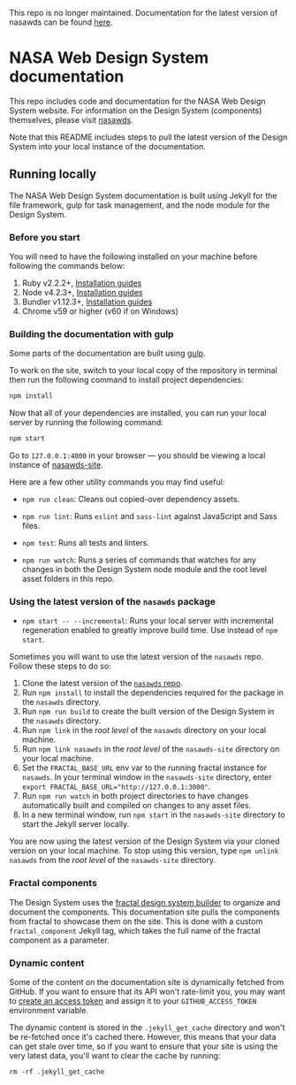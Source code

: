 This repo is no longer maintained. Documentation for the latest version of nasawds can be found [here](https://github.com/nasa/nasawds).

# NASA Web Design System documentation

This repo includes code and documentation for the NASA Web Design System website. For information on the Design System (components) themselves, please visit [nasawds](https://github.com/nasa/nasawds).

Note that this README includes steps to pull the latest version of the Design System into your local instance of the documentation.

## Running locally

The NASA Web Design System documentation is built using Jekyll for the file framework, gulp for task management, and the node module for the Design System.

### Before you start

You will need to have the following installed on your machine before following the commands below:

1. Ruby v2.2.2+, [Installation guides](https://www.ruby-lang.org/en/documentation/installation/)
1. Node v4.2.3+, [Installation guides](https://nodejs.org/en/download/)
1. Bundler v1.12.3+, [Installation guides](http://bundler.io/v1.13/guides/using_bundler_in_application.html#getting-started---installing-bundler-and-bundle-init)
1. Chrome v59 or higher (v60 if on Windows)

### Building the documentation with gulp

Some parts of the documentation are built using [gulp](http://gulpjs.com/).

To work on the site, switch to your local copy of the repository in terminal then run the following command to install project dependencies:

```sh
npm install
```

Now that all of your dependencies are installed, you can run your local server by running the following command:

```sh
npm start
```

Go to `127.0.0.1:4000` in your browser — you should be viewing a local instance of [nasawds-site](https://nasa.github.io/nasawds-site).

Here are a few other utility commands you may find useful:

- `npm run clean`: Cleans out copied-over dependency assets.

- `npm run lint`: Runs `eslint` and `sass-lint` against JavaScript and Sass files.

- `npm test`: Runs all tests and linters.

- `npm run watch`: Runs a series of commands that watches for any changes in both the Design System node module and the root level asset folders in this repo.

### Using the latest version of the `nasawds` package
- `npm start -- --incremental`: Runs your local server with incremental regeneration enabled to greatly improve build time. Use instead of `npm start`.

Sometimes you will want to use the latest version of the `nasawds` repo. Follow these steps to do so:

1. Clone the latest version of the [`nasawds` repo](https://github.com/nasa/nasawds/tree/develop).
1. Run `npm install` to install the dependencies required for the package in the `nasawds` directory.
1. Run `npm run build` to create the built version of the Design System in the `nasawds` directory.
1. Run `npm link` in the _root level_ of the `nasawds` directory on your local machine.
1. Run `npm link nasawds` in the _root level_ of the `nasawds-site` directory on your local machine.
1. Set the `FRACTAL_BASE_URL` env var to the running fractal instance for `nasawds`. In your terminal window in the `nasawds-site` directory, enter `export FRACTAL_BASE_URL="http://127.0.0.1:3000"`.
1. Run `npm run watch` in both project directories to have changes automatically built and compiled on changes to any asset files.
1. In a new terminal window, run `npm start` in the `nasawds-site` directory to start the Jekyll server locally.

You are now using the latest version of the Design System via your cloned version on your local machine. To stop using this version, type `npm unlink nasawds` from the _root level_ of the `nasawds-site` directory.

### Fractal components

The Design System uses the [fractal design system builder](http://fractal.build/) to organize and document the components. This documentation site pulls the components from fractal to showcase them on the site. This is done with a custom `fractal_component` Jekyll tag, which takes the full name of the fractal component as a parameter.

### Dynamic content

Some of the content on the documentation site is dynamically fetched from
GitHub. If you want to ensure that its API won't rate-limit you, you
may want to
[create an access token](https://github.com/blog/1509-personal-api-tokens)
and assign it to your `GITHUB_ACCESS_TOKEN` environment variable.

The dynamic content is stored in the `.jekyll_get_cache` directory and
won't be re-fetched once it's cached there. However, this means that your
data can get stale over time, so if you want to ensure that your site
is using the very latest data, you'll want to clear the cache by running:

```
rm -rf .jekyll_get_cache
```
